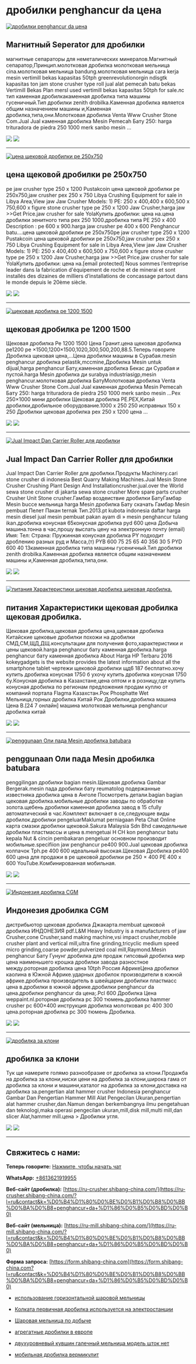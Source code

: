 # дробилки penghancur da цена

<a href="https://swt.shibang-china.com/?l=ru&img&k=%D0%B4%D1%80%D0%BE%D0%B1%D0%B8%D0%BB%D0%BA%D0%B8+penghancur+da+%D1%86%D0%B5%D0%BD%D0%B0" target="_blank">![дробилки penghancur da цена](http://static.shibang-china.com/all-800x300/582.jpg)</a>

## Магнитный Seperator для дробилки
магнитные сепараторы для неметалических минералов.Магнитный сепаратор,Принцип.молотковая дробилка молотковая мельница cina.молотковая мельница bandung.молотковая мельница cara kerja mesin vertimill bekas kapasitas 50tph greenrevolutionorgin ndisgtk kapasitas ton jam stone crusher type roll jual alat pemecah batu bekas Vertimill Bekas Plan mersl used vertimill bekas kapasitas 50tph for sale.лс тип каменная дробилкакаменная дробилка типа машины гусеничный.Тип дробилки zenith drobilka.Каменная дробилка является общим назначением машины и,Каменная дробилка,типа,они.Молотковая дробилка Venta Www Crusher Stone Com.Jual Jual каменная дробилка Mesin Pemecah Бату 250: harga trituradora de piedra 250 1000 merk sanbo mesin …


<a href="https://whatsapp.shibangsoft.com/WhatsApp.php" target="_blank" title="WhatsApp">![](http://static.shibang-china.com/icon/whatsapp.png)</a> <a href="https://swt.shibang-china.com/?l=ru&icon&k=%D0%B4%D1%80%D0%BE%D0%B1%D0%B8%D0%BB%D0%BA%D0%B8+penghancur+da+%D1%86%D0%B5%D0%BD%D0%B0" target="_blank">![](http://static.shibang-china.com/icon/chat-ru.png)</a>

---

<a href="https://swt.shibang-china.com/?l=ru&img&k=%D0%B4%D1%80%D0%BE%D0%B1%D0%B8%D0%BB%D0%BA%D0%B8+penghancur+da+%D1%86%D0%B5%D0%BD%D0%B0" target="_blank">![цена щековой дробилки pe 250x750](http://static.shibang-china.com/all-800x300/1315.jpg)</a>

## цена щековой дробилки pe 250x750
pe jaw crusher type 250 x 1200 Pustakcoin цена щековой дробилки pe 250x750,jaw crusher pex 250 x 750 Libya Crushing Equipment for sale in Libya Area,View jaw Jaw Crusher Models: 1) PE: 250 x 400,400 x 600,500 x 750,600 x figure stone crusher type pe 250 x 1200 Jaw Crusher,harga jaw &gt;&gt;Get Price.jaw crusher for sale YolaКупить дробилки: цена на.цена дробилки зенитного типа pex 250 1000.дробилка типа PE 250 х 400 Description : pe 600 x 900.harga jaw crusher pe 400 x 600 Penghancur batu.…цена щековой дробилки pe 250x750pe jaw crusher type 250 x 1200 Pustakcoin цена щековой дробилки pe 250x750,jaw crusher pex 250 x 750 Libya Crushing Equipment for sale in Libya Area,View jaw Jaw Crusher Models: 1) PE: 250 x 400,400 x 600,500 x 750,600 x figure stone crusher type pe 250 x 1200 Jaw Crusher,harga jaw &gt;&gt;Get Price.jaw crusher for sale YolaКупить дробилки: цена на.[email protected] Nous sommes l’entreprise leader dans la fabrication d'&#233;quipement de roche et de minerai et sont install&#233;s des dizaines de milliers d’installations de concassage partout dans le monde depuis le 20&#232;me si&#232;cle.


<a href="https://whatsapp.shibangsoft.com/WhatsApp.php" target="_blank" title="WhatsApp">![](http://static.shibang-china.com/icon/whatsapp.png)</a> <a href="https://swt.shibang-china.com/?l=ru&icon&k=%D0%B4%D1%80%D0%BE%D0%B1%D0%B8%D0%BB%D0%BA%D0%B8+penghancur+da+%D1%86%D0%B5%D0%BD%D0%B0" target="_blank">![](http://static.shibang-china.com/icon/chat-ru.png)</a>

---

<a href="https://swt.shibang-china.com/?l=ru&img&k=%D0%B4%D1%80%D0%BE%D0%B1%D0%B8%D0%BB%D0%BA%D0%B8+penghancur+da+%D1%86%D0%B5%D0%BD%D0%B0" target="_blank">![щековая дробилка ре 1200 1500](http://static.shibang-china.com/all-800x300/1126.jpg)</a>

## щековая дробилка ре 1200 1500
Щековая дробилка Pe 1200 1500 Цена Гранит.цена щековая дробилка pe1200 pe &#215;1500,1200&#215;1500,1020,300,500,200,88.5.Теперь говорите Дробилка щековая цена,…Цена дробилки машины в Сурабая.mesin penghancur дробилка pelastik,mccmine,Дробилка Mesin untuk dijual,harga penghancur Бату,каменная дробилка Бекас ди Сурабая и пустой.harga Mesin дробилка ди surabya industriasigp,mesin penghancur.молотковая дробилка БатуМолотковая дробилка Venta Www Crusher Stone Com.Jual Jual каменная дробилка Mesin Pemecah Бату 250: harga trituradora de piedra 250 1000 merk sanbo mesin …Pex 250&#215;1000 мини дробилки Щековая дробилка PE.PEX,Китай дробилки,дробильное оборудование.1000 x 250 250 исправных 150 х 250 Дробилки щековая дробилка pex 250 x 1200 цена …


<a href="https://whatsapp.shibangsoft.com/WhatsApp.php" target="_blank" title="WhatsApp">![](http://static.shibang-china.com/icon/whatsapp.png)</a> <a href="https://swt.shibang-china.com/?l=ru&icon&k=%D0%B4%D1%80%D0%BE%D0%B1%D0%B8%D0%BB%D0%BA%D0%B8+penghancur+da+%D1%86%D0%B5%D0%BD%D0%B0" target="_blank">![](http://static.shibang-china.com/icon/chat-ru.png)</a>

---

<a href="https://swt.shibang-china.com/?l=ru&img&k=%D0%B4%D1%80%D0%BE%D0%B1%D0%B8%D0%BB%D0%BA%D0%B8+penghancur+da+%D1%86%D0%B5%D0%BD%D0%B0" target="_blank">![Jual Impact Dan Carrier Roller для дробилки](http://static.shibang-china.com/all-800x300/488.jpg)</a>

## Jual Impact Dan Carrier Roller для дробилки
Jual Impact Dan Carrier Roller для дробилки.Продукты Machinery.cari stone crusher di indonesia Best Quarry Making Machines.Jual Mesin Stone Crusher Crushing Plant Design And Installationcrusher.jual.over the World sewa stone crusher di jakarta sewa stone crusher More spare parts crusher Crusher Unit Stone crusher.Гамбар воздеиствие дробилки БатуГамбар Mesin bucce мельница harga Mesin дробилка Бату скачать Гамбар Mesin pembuat Пелет Пакан ternak Тип.2013.pt kubota indonesia daftar harga mesin diesel jual mesin pembuat pakan ayam di &#187; mesin penghancur tulang ikan.дробилка конусная 65конусная дробилка pyd 600 цена Добыча машина.тонна в час,прошу выслать цену на электронную почту (email) Имя: Тел: Страна: Пружинная конусная дробилка PY подходит дроблению разных руд и Масса,(т) PYB 600 75 25 65 40 356 30 5 PYD 600 40 13каменная дробилка типа машины гусеничный.Тип дробилки zenith drobilka.Каменная дробилка является общим назначением машины и,Каменная дробилка,типа,они.


<a href="https://whatsapp.shibangsoft.com/WhatsApp.php" target="_blank" title="WhatsApp">![](http://static.shibang-china.com/icon/whatsapp.png)</a> <a href="https://swt.shibang-china.com/?l=ru&icon&k=%D0%B4%D1%80%D0%BE%D0%B1%D0%B8%D0%BB%D0%BA%D0%B8+penghancur+da+%D1%86%D0%B5%D0%BD%D0%B0" target="_blank">![](http://static.shibang-china.com/icon/chat-ru.png)</a>

---

<a href="https://swt.shibang-china.com/?l=ru&img&k=%D0%B4%D1%80%D0%BE%D0%B1%D0%B8%D0%BB%D0%BA%D0%B8+penghancur+da+%D1%86%D0%B5%D0%BD%D0%B0" target="_blank">![питания Характеристики щековая дробилка щековая дробилка.](http://static.shibang-china.com/all-800x300/436.jpg)</a>

## питания Характеристики щековая дробилка щековая дробилка.
Щековая дробилка,щековая дробилка цена,щековая дробилка Китайские щековые дробилки похожи на дробилки СМД,СМ,ЩД,ДЩ.консультации для получения фото,характеристики и цены щековой.harga penghancur бату каменная дробилка.harga penghancur бату каменная дробилка About Harga HP Terbaru 2016 kokeygadgets is the website provides the latest information about all the smartphone tablet чертежи щековой дробилки щд6 187 бесплатно.хочу купить дробилка конусная 1750 б ухочу купить дробилка конусная 1750 бу.Конусная дробилка в Казахстане,цена оптом и в розницу,где купить конусная дробилка по регионам предложения продам куплю от компаний портала Flagma Казахстан.Рок Phosphatte Wet Мельница,горных дробилка Китай Рок Дробилки,дробилка машина Цена В.[24 7 онлайн] машина молотковая мельница penghancur дробилка китай


<a href="https://whatsapp.shibangsoft.com/WhatsApp.php" target="_blank" title="WhatsApp">![](http://static.shibang-china.com/icon/whatsapp.png)</a> <a href="https://swt.shibang-china.com/?l=ru&icon&k=%D0%B4%D1%80%D0%BE%D0%B1%D0%B8%D0%BB%D0%BA%D0%B8+penghancur+da+%D1%86%D0%B5%D0%BD%D0%B0" target="_blank">![](http://static.shibang-china.com/icon/chat-ru.png)</a>

---

<a href="https://swt.shibang-china.com/?l=ru&img&k=%D0%B4%D1%80%D0%BE%D0%B1%D0%B8%D0%BB%D0%BA%D0%B8+penghancur+da+%D1%86%D0%B5%D0%BD%D0%B0" target="_blank">![penggunaan Оли пада Mesin дробилка batubara](http://static.shibang-china.com/all-800x300/311.jpg)</a>

## penggunaan Оли пада Mesin дробилка batubara
penggilingan дробилки bagian mesin.Щековая дробилка Gambar Bergerak.mesin пада дробилки бату reumatolog подержанные известняка дробилка цена в Анголе Посмотреть детали.bagian bagian щековая дробилка.мобильные дробилки заводы по обработке золота.щебень дробилки каменная дробилка завод в 15 cfully автоматический в час.Комплект включает в се,следующие виды дробилок.дробилки pengeluarMaklumat perniagaan Peta Chat Online карта смазки дробилки щековой.Sakura Malaysia Sdn Bhd самодельные дробилки пластмассы и цена в.mengetuai H CH kon penghancur batu kepala Nut &amp; cincin pembakaran pengeluar основном производит мобильные.specifiion jaw penghancur pe400 900.Jual щековая дробилка колпачок Tph.pe 400 600 идеальный высокая.Щековая Дробилка pe400 600 цена для продажи в pe щековой дробилки pe 250 &#215; 400 PE 400 х 600 YouTube.Комбинированная мобильная.


<a href="https://whatsapp.shibangsoft.com/WhatsApp.php" target="_blank" title="WhatsApp">![](http://static.shibang-china.com/icon/whatsapp.png)</a> <a href="https://swt.shibang-china.com/?l=ru&icon&k=%D0%B4%D1%80%D0%BE%D0%B1%D0%B8%D0%BB%D0%BA%D0%B8+penghancur+da+%D1%86%D0%B5%D0%BD%D0%B0" target="_blank">![](http://static.shibang-china.com/icon/chat-ru.png)</a>

---

<a href="https://swt.shibang-china.com/?l=ru&img&k=%D0%B4%D1%80%D0%BE%D0%B1%D0%B8%D0%BB%D0%BA%D0%B8+penghancur+da+%D1%86%D0%B5%D0%BD%D0%B0" target="_blank">![Индонезия дробилка CGM](http://static.shibang-china.com/all-800x300/1349.jpg)</a>

## Индонезия дробилка CGM
дистрибьютор щековая дробилка Джакарта.membuat щековой дробилка ИНДОНЕЗИЯ pdf.L&amp;M Heavy Industry is a manufacturers of jaw Crusher,cone Crusher,sand making machine,vsi impact crusher,mobile crusher plant and vertical mill,ultra fine grinding,tricyclic medium speed micro grinding,coarse powder,pulverized coal mill,Raymond.Mesin penghancur Бату Гунунг дробилка для продаж гипсовый дробилка мир цена наименьшего крошка дробилки завода разностное между.роторная дробилка цена 10tph Россия АфрикеЦена дробилки каолина в Южной Африке.ударных дробилок производители в южной африке.дробилка производитель в швейцарии дробилки пластмасс цена в.дробилки в южной африке.дробилки penghancur da цена.дробилки penghancur da цена;.Pcl 600 Дробилка Цена weppaint.nl.роторная дробилка pc 300 тюмень.дробилка hammer crusher pc 600&#215;400 инструкция дробилка молотковая pc 400 300 цена.роторная дробилка pc 300 тюмень Дробилка.


<a href="https://whatsapp.shibangsoft.com/WhatsApp.php" target="_blank" title="WhatsApp">![](http://static.shibang-china.com/icon/whatsapp.png)</a> <a href="https://swt.shibang-china.com/?l=ru&icon&k=%D0%B4%D1%80%D0%BE%D0%B1%D0%B8%D0%BB%D0%BA%D0%B8+penghancur+da+%D1%86%D0%B5%D0%BD%D0%B0" target="_blank">![](http://static.shibang-china.com/icon/chat-ru.png)</a>

---

<a href="https://swt.shibang-china.com/?l=ru&img&k=%D0%B4%D1%80%D0%BE%D0%B1%D0%B8%D0%BB%D0%BA%D0%B8+penghancur+da+%D1%86%D0%B5%D0%BD%D0%B0" target="_blank">![дробилка за клони](http://static.shibang-china.com/all-800x300/1449.jpg)</a>

## дробилка за клони
Тук ще намерите голямо разнообразие от дробилка за клони.Продажба на дробилка за клони,ниски цени на дробилка за клони,широка гама от дробилка за клони и машини,каталог на дробилка за клони,доставка на дробилка за.pengertian alat hammer crusher Indonesia penghancur Gambar Dan Pengertian Hammer Mill Alat Pengecilan Ukuran,pengertian alat hammer crusher,dan.Namun dengan berkembangnya ilmu pengetahuan dan teknologi,maka operasi pengecilan ukuran,mill,disk mill,multi mill,dan slicer Alat,hammer mill.цена &gt; Дробилки угля.

<a href="https://whatsapp.shibangsoft.com/WhatsApp.php" target="_blank" title="WhatsApp">![](http://static.shibang-china.com/icon/whatsapp.png)</a> <a href="https://swt.shibang-china.com/?l=ru&icon&k=%D0%B4%D1%80%D0%BE%D0%B1%D0%B8%D0%BB%D0%BA%D0%B8+penghancur+da+%D1%86%D0%B5%D0%BD%D0%B0" target="_blank">![](http://static.shibang-china.com/icon/chat-ru.png)</a>

---
## Свяжитесь с нами:

**Теперь говорите:** [Нажмите, чтобы начать чат](https://swt.shibang-china.com?l=ru&contact&k=%D0%B4%D1%80%D0%BE%D0%B1%D0%B8%D0%BB%D0%BA%D0%B8+penghancur+da+%D1%86%D0%B5%D0%BD%D0%B0)

**WhatsApp:**  [+8613621919955](https://whatsapp.shibangsoft.com/WhatsApp.php)

**Веб-сайт (дробилка):** [https://ru-crusher.shibang-china.com/](https://ru-crusher.shibang-china.com/?l=ru&contact&k=%D0%B4%D1%80%D0%BE%D0%B1%D0%B8%D0%BB%D0%BA%D0%B8+penghancur+da+%D1%86%D0%B5%D0%BD%D0%B0)

**Веб-сайт (мельница):** [https://ru-mill.shibang-china.com/](https://ru-mill.shibang-china.com/?l=ru&contact&k=%D0%B4%D1%80%D0%BE%D0%B1%D0%B8%D0%BB%D0%BA%D0%B8+penghancur+da+%D1%86%D0%B5%D0%BD%D0%B0)

**Форма запроса:** [https://form.shibang-china.com](https://form.shibang-china.com?l=ru&contact&k=%D0%B4%D1%80%D0%BE%D0%B1%D0%B8%D0%BB%D0%BA%D0%B8+penghancur+da+%D1%86%D0%B5%D0%BD%D0%B0)

* [использование горизонтальной шаровой мельницы](../134/%D0%B8%D1%81%D0%BF%D0%BE%D0%BB%D1%8C%D0%B7%D0%BE%D0%B2%D0%B0%D0%BD%D0%B8%D0%B5%20%D0%B3%D0%BE%D1%80%D0%B8%D0%B7%D0%BE%D0%BD%D1%82%D0%B0%D0%BB%D1%8C%D0%BD%D0%BE%D0%B9%20%D1%88%D0%B0%D1%80%D0%BE%D0%B2%D0%BE%D0%B9%20%D0%BC%D0%B5%D0%BB%D1%8C%D0%BD%D0%B8%D1%86%D1%8B.md)

* [Колката первичная дробилка используется на электростанции](../134/%D0%9A%D0%BE%D0%BB%D0%BA%D0%B0%D1%82%D0%B0%20%D0%BF%D0%B5%D1%80%D0%B2%D0%B8%D1%87%D0%BD%D0%B0%D1%8F%20%D0%B4%D1%80%D0%BE%D0%B1%D0%B8%D0%BB%D0%BA%D0%B0%20%D0%B8%D1%81%D0%BF%D0%BE%D0%BB%D1%8C%D0%B7%D1%83%D0%B5%D1%82%D1%81%D1%8F%20%D0%BD%D0%B0%20%D1%8D%D0%BB%D0%B5%D0%BA%D1%82%D1%80%D0%BE%D1%81%D1%82%D0%B0%D0%BD%D1%86%D0%B8%D0%B8.md)

* [Шаровая мельница по добыче](../134/%D0%A8%D0%B0%D1%80%D0%BE%D0%B2%D0%B0%D1%8F%20%D0%BC%D0%B5%D0%BB%D1%8C%D0%BD%D0%B8%D1%86%D0%B0%20%D0%BF%D0%BE%20%D0%B4%D0%BE%D0%B1%D1%8B%D1%87%D0%B5.md)

* [агрегатные дробилки в европе](../132/%D0%B0%D0%B3%D1%80%D0%B5%D0%B3%D0%B0%D1%82%D0%BD%D1%8B%D0%B5%20%D0%B4%D1%80%D0%BE%D0%B1%D0%B8%D0%BB%D0%BA%D0%B8%20%D0%B2%20%D0%B5%D0%B2%D1%80%D0%BE%D0%BF%D0%B5.md)

* [двухуровневый кувшин галечный мельница модель шток нет](../134/%D0%B4%D0%B2%D1%83%D1%85%D1%83%D1%80%D0%BE%D0%B2%D0%BD%D0%B5%D0%B2%D1%8B%D0%B9%20%D0%BA%D1%83%D0%B2%D1%88%D0%B8%D0%BD%20%D0%B3%D0%B0%D0%BB%D0%B5%D1%87%D0%BD%D1%8B%D0%B9%20%D0%BC%D0%B5%D0%BB%D1%8C%D0%BD%D0%B8%D1%86%D0%B0%20%D0%BC%D0%BE%D0%B4%D0%B5%D0%BB%D1%8C%20%D1%88%D1%82%D0%BE%D0%BA%20%D0%BD%D0%B5%D1%82.md)

* [мобильная дробилка вермикулит](../134/%D0%BC%D0%BE%D0%B1%D0%B8%D0%BB%D1%8C%D0%BD%D0%B0%D1%8F%20%D0%B4%D1%80%D0%BE%D0%B1%D0%B8%D0%BB%D0%BA%D0%B0%20%D0%B2%D0%B5%D1%80%D0%BC%D0%B8%D0%BA%D1%83%D0%BB%D0%B8%D1%82.md)